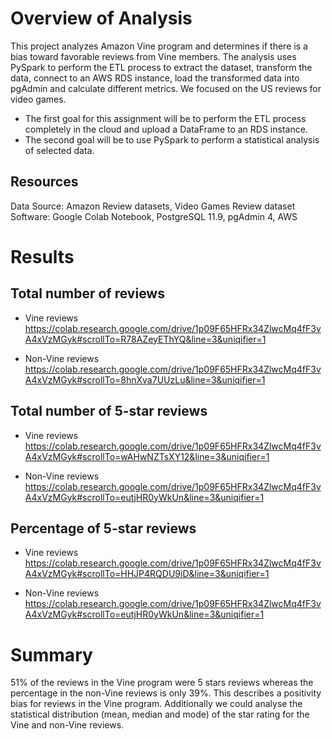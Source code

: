 # Overview of Analysis

This project analyzes Amazon Vine program and determines if there is a bias toward favorable reviews from Vine members.
The analysis uses PySpark to perform the ETL process to extract the dataset, transform the data, connect to an AWS RDS instance, load the transformed data into pgAdmin and calculate different metrics.
We focused on the US reviews for video games.

- The first goal for this assignment will be to perform the ETL process completely in the cloud and upload a DataFrame to an RDS instance. 
- The second goal will be to use PySpark to perform a statistical analysis of selected data.

## Resources

Data Source: Amazon Review datasets, Video Games Review dataset
Software: Google Colab Notebook, PostgreSQL 11.9, pgAdmin 4, AWS

# Results

## Total number of reviews

- Vine reviews
https://colab.research.google.com/drive/1p09F65HFRx34ZlwcMq4fF3vA4xVzMGyk#scrollTo=R78AZeyEThYQ&line=3&uniqifier=1

- Non-Vine reviews
https://colab.research.google.com/drive/1p09F65HFRx34ZlwcMq4fF3vA4xVzMGyk#scrollTo=8hnXva7UUzLu&line=3&uniqifier=1

## Total number of 5-star reviews

- Vine reviews
https://colab.research.google.com/drive/1p09F65HFRx34ZlwcMq4fF3vA4xVzMGyk#scrollTo=wAHwNZTsXY12&line=3&uniqifier=1

- Non-Vine reviews
https://colab.research.google.com/drive/1p09F65HFRx34ZlwcMq4fF3vA4xVzMGyk#scrollTo=eutjHR0yWkUn&line=3&uniqifier=1

## Percentage of 5-star reviews

- Vine reviews
https://colab.research.google.com/drive/1p09F65HFRx34ZlwcMq4fF3vA4xVzMGyk#scrollTo=HHJP4RQDU9iD&line=3&uniqifier=1

- Non-Vine reviews
https://colab.research.google.com/drive/1p09F65HFRx34ZlwcMq4fF3vA4xVzMGyk#scrollTo=eutjHR0yWkUn&line=3&uniqifier=1

# Summary

51% of the reviews in the Vine program were 5 stars reviews whereas the percentage in the non-Vine reviews is only 39%. This describes a positivity bias for reviews in the Vine program.
Additionally we could analyse the statistical distribution (mean, median and mode) of the star rating for the Vine and non-Vine reviews.
